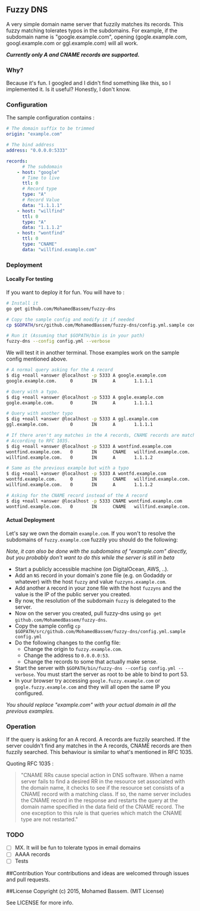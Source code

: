 ## Fuzzy DNS

A very simple domain name server that fuzzily matches its records. This fuzzy matching tolerates typos in the subdomains. For example, if the subdomain name is "google.example.com", opening (gogle.example.com, googl.example.com or ggl.example.com) will all work.

***Currently only A and CNAME records are supported.***

### Why?

Because it's fun. I googled and I didn't find something like this, so I implemented it. Is it useful? Honestly, I don't know.

### Configuration

The sample configuration contains :

```yaml
# The domain suffix to be trimmed
origin: "example.com"

# The bind address
address: "0.0.0.0:5333"

records:
      # The subdomain
    - host: "google"
      # Time to live
      ttl: 0
      # Record type
      type: "A"
      # Record Value
      data: "1.1.1.1"
    - host: "willfind"
      ttl: 0
      type: "A"
      data: "1.1.1.2"
    - host: "wontfind"
      ttl: 0
      type: "CNAME"
      data: "willfind.example.com"
```


### Deployment

#### Locally For testing

If you want to deploy it for fun. You will have to :

```bash
# Install it
go get github.com/MohamedBassem/fuzzy-dns

# Copy the sample config and modify it if needed
cp $GOPATH/src/github.com/MohamedBassem/fuzzy-dns/config.yml.sample config.yml

# Run it (Assuming that $GOPATH/bin is in your path)
fuzzy-dns --config config.yml --verbose
```

We will test it in another terminal. Those examples work on the sample config mentioned above.

```bash
# A normal query asking for the A record
$ dig +noall +answer @localhost -p 5333 A google.example.com
google.example.com.     0       IN      A       1.1.1.1

# Query with a typo.
$ dig +noall +answer @localhost -p 5333 A gogle.example.com
gogle.example.com.      0       IN      A       1.1.1.1

# Query with another typo
$ dig +noall +answer @localhost -p 5333 A ggl.example.com
ggl.example.com.        0       IN      A       1.1.1.1

# If there aren't any matches in the A records, CNAME records are matched
# According to RFC 1035.
$ dig +noall +answer @localhost -p 5333 A wontfind.example.com
wontfind.example.com.   0       IN      CNAME   willfind.example.com.
willfind.example.com.   0       IN      A       1.1.1.2

# Same as the previous example but with a typo
$ dig +noall +answer @localhost -p 5333 A wontfd.example.com
wontfd.example.com.     0       IN      CNAME   willfind.example.com.
willfind.example.com.   0       IN      A       1.1.1.2

# Asking for the CNAME record instead of the A record
$ dig +noall +answer @localhost -p 5333 CNAME wontfind.example.com
wontfind.example.com.   0       IN      CNAME   willfind.example.com.
```

#### Actual Deployment

Let's say we own the domain `example.com`. If you won't to resolve the subdomains of `fuzzy.example.com` fuzzily you should do the following:

*Note, it can also be done with the subdomains of "example.com" directly, but you probably don't want to do this while the server is still in beta*


- Start a publicly accessible machine (on DigitalOcean, AWS, ..).
- Add an `NS` record in your domain's zone file (e.g. on Godaddy or whatever) with the host `fuzzy` and value `fuzzyns.example.com`.
- Add another `A` record in your zone file with the host `fuzzyns` and the value is the IP of the public server you created.
- By now, the resolution of the subdomain `fuzzy` is delegated to the server.
- Now on the server you created, pull fuzzy-dns using `go get github.com/MohamedBassem/fuzzy-dns`.
- Copy the sample config `cp $GOPATH/src/github.com/MohamedBassem/fuzzy-dns/config.yml.sample config.yml`
- Do the following changes to the config file:
  - Change the origin to `fuzzy.example.com`.
  - Change the address to `0.0.0.0:53`.
  - Change the records to some that actually make sense.
- Start the server with `$GOPATH/bin/fuzzy-dns --config config.yml --verbose`. You must start the server as root to be able to bind to port 53.
- In your browser try accessing `google.fuzzy.example.com` or `gogle.fuzzy.example.com` and they will all open the same IP you configured.

*You should replace "example.com" with your actual domain in all the previous examples.*


### Operation

If the query is asking for an A record. A records are fuzzily searched. If the server couldn't find any matches in the A records, CNAME records are then fuzzily searched. This behaviour is similar to what's mentioned in RFC 1035.

Quoting RFC 1035 :
> "CNAME RRs cause special action in DNS software.  When a name server
> fails to find a desired RR in the resource set associated with the
> domain name, it checks to see if the resource set consists of a CNAME
> record with a matching class.  If so, the name server includes the CNAME
> record in the response and restarts the query at the domain name
> specified in the data field of the CNAME record.  The one exception to
> this rule is that queries which match the CNAME type are not restarted."


### TODO

- [ ] MX. It will be fun to tolerate typos in email domains
- [ ] AAAA records
- [ ] Tests

##Contribution
Your contributions and ideas are welcomed through issues and pull requests.

##License
Copyright (c) 2015, Mohamed Bassem. (MIT License)

See LICENSE for more info.
